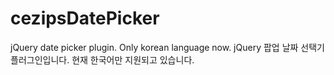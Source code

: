 cezipsDatePicker
================

jQuery date picker plugin. Only korean language now.
jQuery 팝업 날짜 선택기 플러그인입니다. 현재 한국어만 지원되고 있습니다.
